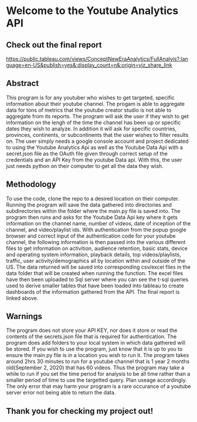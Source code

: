 # Welcome to the Youtube Analytics API

## Check out the final report
https://public.tableau.com/views/ConceptNewEraAnalytics/FullAnalyis?:language=en-US&publish=yes&:display_count=n&:origin=viz_share_link

## Abstract
This program is for any youtuber who wishes to get targeted, specific information about their youtube channel. The progam is able to aggregate data for tons of metrics that the youtube creator studio is not able to aggregate from its reports. The program will ask the user if they wish to get information on the lengh of the time the channel has been up or specific dates they wish to analyze. In addition it will ask for specific countries, provinces, continents, or subcontinents that the user wishes to filter results on. The user simply needs a google console account and project dedicated to using the Youtube Analytics Api as well as the Youtube Data Api with a secret.json file as the OAuth file given through correct setup of the credentials and an API Key from the youtube Data api. With this, the user just needs python on their computer to get all the data they wish. 

## Methodology
To use the code, clone the repo to a desired location on their computer. Running the program will save the data gathered into directories and subdirectories within the folder where the main.py file is saved into. The program then runs and asks for the Youtube Data Api key where it gets information on the channel name, number of videos, date of inception of the channel, and video/playlist ids. With authentication from the popup google browser and correct input of the authentication code for your youtube channel, the following information is then passed into the various different files to get information on activition, audience retention, basic stats, device and operating system information, playback details, top videos/playlists, traffic, user activity/demographics all by location within and outside of the US. The data returned will be saved into corresponding csv/excel files in the data folder that will be created when running the function. The excel files have then been uploaded to Sql server where you can see the t-sql queries used to derive smaller tables that have been loaded into tableau to create dashboards of the information gathered from the API. The final report is linked above.

## Warnings
The program does not store your API KEY, nor does it store or read the contents of the secrets.json file that is required for authentication. The program does add folders to your local system in which data gathered will be stored. If you wish to use the program, just know that it is up to you to ensure the main.py file is in a location you wish to run it. The program takes around 2hrs 30 minutes to run for a youtube channel that is 1 year 2 months old(September 2, 2020) that has 60 videos. Thus the program may take a while to run if you set the time period for analysis to be all time rather than a smaller period of time to use the targetted query. Plan useage accordingly. The only error that may harm your program is a rare occurance of a youtube server error not being able to return the data. 

## Thank you for checking my project out!
